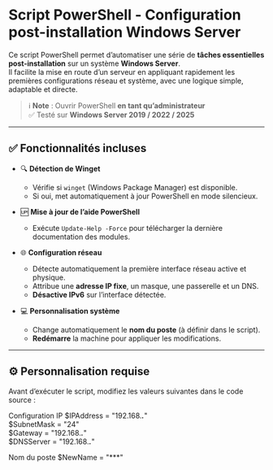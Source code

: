 #  Script PowerShell - Configuration post-installation Windows Server

Ce script PowerShell permet d’automatiser une série de **tâches essentielles post-installation** sur un système **Windows Server**.  
Il facilite la mise en route d’un serveur en appliquant rapidement les premières configurations réseau et système, avec une logique simple, adaptable et directe.

> ℹ️ **Note** : Ouvrir PowerShell **en tant qu’administrateur**  
> ✅ Testé sur **Windows Server 2019 / 2022 / 2025**

---

## ✅ Fonctionnalités incluses

- 🔍 **Détection de Winget**
  - Vérifie si `winget` (Windows Package Manager) est disponible.
  - Si oui, met automatiquement à jour PowerShell en mode silencieux.

- 🆙 **Mise à jour de l’aide PowerShell**
  - Exécute `Update-Help -Force` pour télécharger la dernière documentation des modules.

- 🌐 **Configuration réseau**
  - Détecte automatiquement la première interface réseau active et physique.
  - Attribue une **adresse IP fixe**, un masque, une passerelle et un DNS.
  - **Désactive IPv6** sur l’interface détectée.

- 💻 **Personnalisation système**
  - Change automatiquement le **nom du poste** (à définir dans le script).
  - **Redémarre** la machine pour appliquer les modifications.

---

## ⚙️ Personnalisation requise

Avant d’exécuter le script, modifiez les valeurs suivantes dans le code source :


 Configuration IP
$IPAddress   = "192.168.***.***"  
$SubnetMask  = "24"  
$Gateway     = "192.168.***.***"  
$DNSServer   = "192.168.***.***"  

 Nom du poste
$NewName     = "***"


